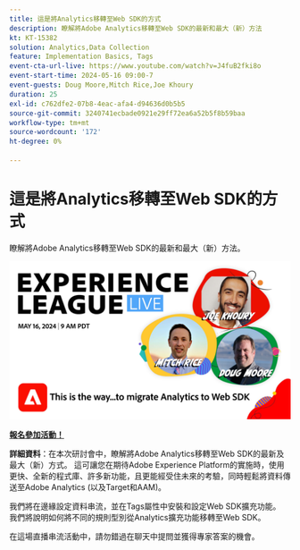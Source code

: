 ```yaml
---
title: 這是將Analytics移轉至Web SDK的方式
description: 瞭解將Adobe Analytics移轉至Web SDK的最新和最大（新）方法
kt: KT-15382
solution: Analytics,Data Collection
feature: Implementation Basics, Tags
event-cta-url-live: https://www.youtube.com/watch?v=J4fuB2fki8o
event-start-time: 2024-05-16 09:00-7
event-guests: Doug Moore,Mitch Rice,Joe Khoury
duration: 25
exl-id: c762dfe2-07b8-4eac-afa4-d94636d0b5b5
source-git-commit: 3240741ecbade0921e29ff72ea6a52b5f8b59baa
workflow-type: tm+mt
source-wordcount: '172'
ht-degree: 0%

---
```


# 這是將Analytics移轉至Web SDK的方式

瞭解將Adobe Analytics移轉至Web SDK的最新和最大（新）方法。

[![Exl LIVE 2024年5月16日](assets/WebBanner-May16-2024.jpg)](https://engage.adobe.com/ExpLeagueLive-240516.html)

**[報名參加活動！](https://engage.adobe.com/ExpLeagueLive-240516.html)**


**詳細資料**：在本次研討會中，瞭解將Adobe Analytics移轉至Web SDK的最新及最大（新）方式。 這可讓您在期待Adobe Experience Platform的實施時，使用更快、全新的程式庫、許多新功能，且更能經受住未來的考驗，同時輕鬆將資料傳送至Adobe Analytics (以及Target和AAM)。

我們將在邊緣設定資料串流，並在Tags屬性中安裝和設定Web SDK擴充功能。 我們將說明如何將不同的規則型別從Analytics擴充功能移轉至Web SDK。

在這場直播串流活動中，請勿錯過在聊天中提問並獲得專家答案的機會。

